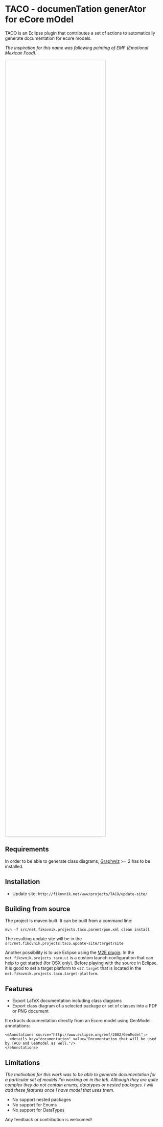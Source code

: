 # TACO - documenTation generAtor for eCore mOdel

TACO is an Eclipse plugin that contributes a set of actions to automatically generate documentation for ecore models.

_The inspiration for this name was following painting of EMF (Emotional Mexican
Food)._

<a href="http://songofredfire.deviantart.com/art/EMF-The-Blue-Taco-194387520"><img align="center" href="http://fc03.deviantart.net/fs71/f/2011/021/e/b/emf__the_blue_taco_by_songofredfire-d37qedc.png" width="65%" height="65%" /></a>

## Requirements

In order to be able to generate class diagrams, [Graphwiz](http://www.graphviz.org/) >= 2 has to be installed.

## Installation

* Update site: `http://fikovnik.net/www/projects/TACO/update-site/`

## Building from source

The project is maven built. It can be built from a command line:

```
mvn -f src/net.fikovnik.projects.taco.parent/pom.xml clean install
```

The resulting update site will be in the `src/net.fikovnik.projects.taco.update-site/target/site`

Another possibility is to use Eclipse using the [M2E
plugin](http://eclipse.org/m2e/). In the `net.fikovnik.projects.taco.ui` is a
custom launch configuration that can help to get started (for OSX only). Before
playing with the source in Eclipse, it is good to set a target platform to
`e37.target` that is located in the
`net.fikovnik.projects.taco.target-platform`.

## Features

* Export LaTeX documentation including class diagrams
* Export class diagram of a selected package or set of classes into a PDF or PNG document

It extracts documentation directly from an Ecore model using GenModel annotations:

```
<eAnnotations source="http://www.eclipse.org/emf/2002/GenModel";>
  <details key="documentation" value="Documentation that will be used by TACO and GenModel as well."/>
</eAnnotations>
```

## Limitations

_The motivation for this work was to be able to generate documentation for a
particular set of models I'm working on in the lab. Although they are quite
complex they do not contain enums, datatypes or nested packages. I will add
these features once I have model that uses them._

* No support nested packages
* No support for Enums
* No support for DataTypes

Any feedback or contribution is welcomed!
